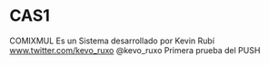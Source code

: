 # CAS1
COMIXMUL
Es un Sistema desarrollado por Kevin Rubí
www.twitter.com/kevo_ruxo
@kevo_ruxo
Primera prueba del PUSH
